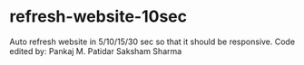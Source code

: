 # refresh-website-10sec
Auto refresh website in 5/10/15/30 sec so that it should be responsive.
Code edited by:
Pankaj M. Patidar
Saksham Sharma
